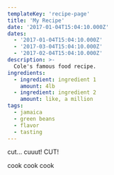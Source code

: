 ```yaml
---
templateKey: 'recipe-page'
title: 'My Recipe'
date: '2017-01-04T15:04:10.000Z'
dates:
  - '2017-01-04T15:04:10.000Z'
  - '2017-03-04T15:04:10.000Z'
  - '2017-02-04T15:04:10.000Z'
description: >-
  Cole's famous food recipe.
ingredients:
  - ingredient: ingredient 1
    amount: 4lb
  - ingredient: ingredient 2
    amount: like, a million
tags:
  - jamaica
  - green beans
  - flavor
  - tasting
---
```


cut... cuuut! CUT!

cook cook cook
